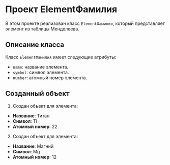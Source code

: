 # Проект ElementФамилия

В этом проекте реализован класс `ElementФамилия`, который представляет элемент из таблицы Менделеева.

## Описание класса

Класс `ElementФамилия` имеет следующие атрибуты:
- `name`: название элемента.
- `symbol`: символ элемента.
- `number`: атомный номер элемента.

## Созданный объект

1. Создан объект для элемента:
- **Название**: Титан
- **Символ**: Ti
- **Атомный номер**: 22
2. Создан объект для элемента:
- **Название**: Магний
- **Символ**: Mg
- **Атомный номер**: 12
